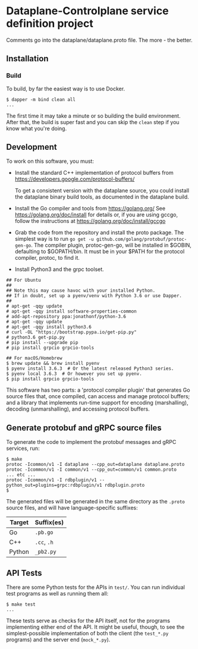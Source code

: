 # Dataplane-Controlplane service definition project

Comments go into the dataplane/dataplane.proto file. The more - the better.

## Installation

### Build

To build, by far the easiest way is to use Docker.

```
$ dapper -m bind clean all
...
```

The first time it may take a minute or so building the build environment. After that, the build is super fast and you can skip the `clean` step if you know what you're doing.

## Development

To work on this software, you must:

- Install the standard C++ implementation of protocol buffers from
	https://developers.google.com/protocol-buffers/

  To get a consistent version with the dataplane source, you could install the dataplane binary build tools, as documented in the
  dataplane build.

- Install the Go compiler and tools from
	https://golang.org/
  See
	https://golang.org/doc/install
  for details or, if you are using gccgo, follow the instructions at
	https://golang.org/doc/install/gccgo

- Grab the code from the repository and install the proto package.
  The simplest way is to run `go get -u github.com/golang/protobuf/protoc-gen-go`.
  The compiler plugin, protoc-gen-go, will be installed in $GOBIN,
  defaulting to $GOPATH/bin.  It must be in your $PATH for the protocol
  compiler, protoc, to find it.

- Install Python3 and the grpc toolset.

```
## For Ubuntu
##
## Note this may cause havoc with your installed Python.
## If in doubt, set up a pyenv/venv with Python 3.6 or use Dapper.
##
# apt-get -qqy update
# apt-get -qqy install software-properties-common
# add-apt-repository ppa:jonathonf/python-3.6
# apt-get -qqy update
# apt-get -qqy install python3.6
# curl -OL "https://bootstrap.pypa.io/get-pip.py"
# python3.6 get-pip.py
# pip install --upgrade pip
# pip install grpcio grpcio-tools

## For macOS/Homebrew
$ brew update && brew install pyenv
$ pyenv install 3.6.3  # Or the latest released Python3 series.
$ pyenv local 3.6.3  # Or however you set up pyenv.
$ pip install grpcio grpcio-tools
```

This software has two parts: a 'protocol compiler plugin' that
generates Go source files that, once compiled, can access and manage
protocol buffers; and a library that implements run-time support for
encoding (marshalling), decoding (unmarshalling), and accessing protocol
buffers.

## Generate protobuf and gRPC source files

To generate the code to implement the protobuf messages and gRPC services, run:

```
$ make
protoc -Icommon/v1 -I dataplane --cpp_out=dataplane dataplane.proto
protoc -Icommon/v1 -I common/v1 --cpp_out=common/v1 common.proto
... etc ...
protoc -Icommon/v1 -I rdbplugin/v1 --python_out=plugins=grpc:rdbplugin/v1 rdbplugin.proto
$
```

The generated files will be generated in the same directory as the `.proto` source files,
and will have language-specific suffixes:

| Target | Suffix(es) |
|--------|------------|
| Go | `.pb.go` |
| C++ | `.cc`, `.h` |
| Python | `_pb2.py` |

## API Tests

There are some Python tests for the APIs in `test/`. You can run individual test programs as well as running them all:

```
$ make test
...
```

These tests serve as checks for the API itself, not for the programs implementing either end of the API. It might be useful, though, to see the simplest-possible implementation of both the client (the `test_*.py` programs) and the server end (`mock_*.py`).
